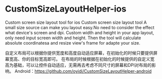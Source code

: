 # CustomSizeLayoutHelper-ios
Custom screen size layout tool for ios
Custom screen size layout tool A small size source can make you layout easy.No need to consider the effect what device's screen and dpi. Custom width and height in your app layout, only need input screen width and height. Then the tool will calculate absolute coordinatesa and resize view's frame for adapte your size.

自定义布局可以根据你提供宽度和高度自动适应屏幕，在初始化的时候只要提供屏幕宽高、你的目标宽高即可。 在布局的时候根据在初始化的时候提供的自定义宽高为基础，可以让控件自动适应，无需再去考虑不同尺寸的屏幕和DPI对布局的影响。
Android：https://github.com/oyidi/CustomSizeLayoutHelper-android
